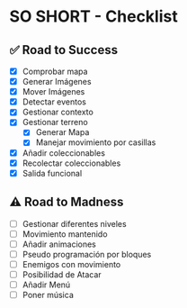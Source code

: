 # SO SHORT - Checklist

## ✅ Road to Success  
- [x] Comprobar mapa
- [x] Generar Imágenes  
- [x] Mover Imágenes  
- [x] Detectar eventos  
- [x] Gestionar contexto  
- [x] Gestionar terreno  
  - [x] Generar Mapa  
  - [x] Manejar movimiento por casillas  
- [x] Añadir coleccionables  
- [x] Recolectar coleccionables  
- [x] Salida funcional  

## ⚠️ Road to Madness  
- [ ] Gestionar diferentes niveles  
- [ ] Movimiento mantenido  
- [ ] Añadir animaciones  
- [ ] Pseudo programación por bloques  
- [ ] Enemigos con movimiento  
- [ ] Posibilidad de Atacar  
- [ ] Añadir Menú  
- [ ] Poner música  
